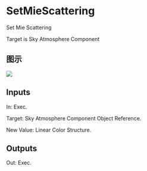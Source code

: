 # SetMieScattering

Set Mie Scattering

Target is Sky Atmosphere Component

## 图示

![]($-20221218-20394665.png)

## Inputs

In: Exec.

Target: Sky Atmosphere Component Object Reference.

New Value: Linear Color Structure.  

## Outputs

Out: Exec.

